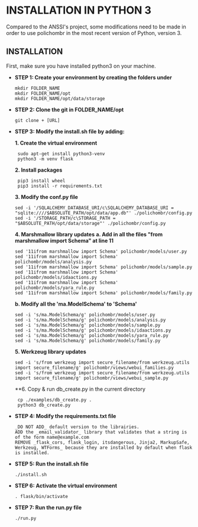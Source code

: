 # INSTALLATION IN PYTHON 3

Compared to the ANSSI's project, some modifications need to be made in order to use polichombr in the most recent version of Python, version 3.
  
## INSTALLATION
 
 First, make sure you have installed python3 on your machine.

- **STEP 1: Create your environment by creating the folders under**
  
  ```
  mkdir FOLDER_NAME
  mkdir FOLDER_NAME/opt
  mkdir FOLDER_NAME/opt/data/storage
  ```

- **STEP 2: Clone the git in FOLDER_NAME/opt**
  ```
  git clone + [URL]
  ```

- **STEP 3: Modify the install.sh file by adding:**
   
  **1. Create the virtual environment**
  ```
   sudo apt-get install python3-venv
   python3 -m venv flask
  ```
  
  **2. Install packages**
  ```
   pip3 install wheel
   pip3 install -r requirements.txt
   ```
   
  **3. Modify the conf.py file**
  ```
  sed -i '/SQLALCHEMY_DATABASE_URI/c\SQLALCHEMY_DATABASE_URI = "sqlite:////$ABSOLUTE_PATH/opt/data/app.db"' ./polichombr/config.py
  sed -i '/STORAGE_PATH/c\STORAGE_PATH = "$ABSOLUTE_PATH/opt/data/storage"' ./polichombr/config.py
  ```
  
  **4. Marshmallow library updates**
   **a. Add in all the files "from marshmallow import Schema" at line 11**
   ```
  sed '11ifrom marshmallow import Schema' polichombr/models/user.py 
  sed '11ifrom marshmallow import Schema' polichombr/models/analysis.py 
  sed '11ifrom marshmallow import Schema' polichombr/models/sample.py 
  sed '11ifrom marshmallow import Schema' polichombr/models/idaactions.py 
  sed '11ifrom marshmallow import Schema' polichombr/models/yara_rule.py 
  sed '11ifrom marshmallow import Schema' polichombr/models/family.py 
  ```
   **b. Modify all the 'ma.ModelSchema' to 'Schema'**
   ```
  sed -i 's/ma.ModelSchema/g' polichombr/models/user.py
  sed -i 's/ma.ModelSchema/g' polichombr/models/analysis.py
  sed -i 's/ma.ModelSchema/g' polichombr/models/sample.py
  sed -i 's/ma.ModelSchema/g' polichombr/models/idaactions.py
  sed -i 's/ma.ModelSchema/g' polichombr/models/yara_rule.py
  sed -i 's/ma.ModelSchema/g' polichombr/models/family.py
  ```
  
  **5. Werkzeug library updates**
   ```
   sed -i 's/from werkzeug import secure_filename/from werkzeug.utils import secure_filename/g' polichombr/views/webui_families.py
   sed -i 's/from werkzeug import secure_filename/from werkzeug.utils import secure_filename/g' polichombr/views/webui_sample.py
   ```
  **6. Copy & run db_create.py in the current directory
  ```
   cp ./examples/db_create.py .  
   python3 db_create.py
   ```

- **STEP 4: Modify the requirements.txt file**
   ```
   _DO NOT ADD_ default version to the librairies.
   ADD the _email_validator_ library that validates that a string is of the form name@example.com
   REMOVE _flask_cors, flask_login, itsdangerous, Jinja2, MarkupSafe, Werkzeug, WTForms_ because they are installed by default when flask is installed.
  ```

- **STEP 5: Run the install.sh file**
  ```
  ./install.sh
  ```

- **STEP 6: Activate the virtual environment**
  ```
  . flask/bin/activate
  ```
  
- **STEP 7: Run the run.py file**
  ```
  ./run.py
  ```


